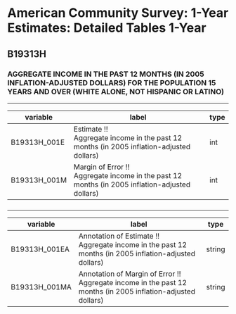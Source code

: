 # American Community Survey: 1-Year Estimates: Detailed Tables 1-Year

## B19313H

### AGGREGATE INCOME IN THE PAST 12 MONTHS (IN 2005 INFLATION-ADJUSTED DOLLARS) FOR THE POPULATION 15 YEARS AND OVER (WHITE ALONE, NOT HISPANIC OR LATINO)

___

| variable | label | type |
| ----- | ----- | ----- |
| B19313H_001E | Estimate !!<br>Aggregate income in the past 12 months (in 2005 inflation-adjusted dollars) | int |
| B19313H_001M | Margin of Error !!<br>Aggregate income in the past 12 months (in 2005 inflation-adjusted dollars) | int |
### 

___

| variable | label | type |
| ----- | ----- | ----- |
| B19313H_001EA | Annotation of Estimate !!<br>Aggregate income in the past 12 months (in 2005 inflation-adjusted dollars) | string |
| B19313H_001MA | Annotation of Margin of Error !!<br>Aggregate income in the past 12 months (in 2005 inflation-adjusted dollars) | string |

